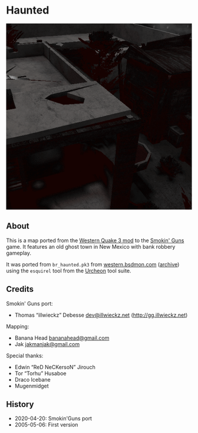Haunted
=======

![Haunted levelshot](levelshots/br_haunted.png)


About
-----

This is a map ported from the [Western Quake 3 mod](https://www.moddb.com/mods/western-quake-3) to the [Smokin' Guns](https://www.smokin-guns.org/) game. It features an old ghost town in New Mexico with bank robbery gameplay.

It was ported from `br_haunted.pk3` from [western.bsdmon.com](http://western.bsdmon.com/stuff/br_haunted.pk3) ([archive](https://web.archive.org/web/20070302190043/http://western.bsdmon.com/stuff/br_haunted.pk3)) using the `esquirel` tool from the [Urcheon](https://github.com/DaemonEngine/Urcheon) tool suite.


Credits
-------

Smokin' Guns port:

- Thomas “illwieckz” Debesse <dev@illwieckz.net> (http://gg.illwieckz.net)

Mapping:

- Banana Head <bananahead@gmail.com>
- Jak <jakmanjak@gmail.com>

Special thanks:

- Edwin “ReD NeCKersoN” Jirouch
- Tor “Torhu” Husaboe
- Draco Icebane
- Mugenmidget


History
-------

- 2020-04-20: Smokin'Guns port
- 2005-05-06: First version